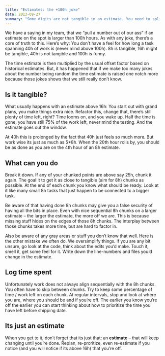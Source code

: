 ```yaml
---
title: "Estimates: the +100h joke"
date: 2013-09-27
summary: "Some digits are not tangible in an estimate. You need to split those until you get a feel for how long it is"
---
```


We have a saying in my team, that we “pull a number out of our ass” if an estimate on the spot is larger than 100h hours. As with any joke, there’s a core of truth to this. Here’s why: You don’t have a feel for how long a task spanning 40h of work is (never mind above 100h). 8h is tangible, 16h might be tangible, 40h is not tangible and 100h is funny.

The time estimate is then multiplied by the usual offset factor based on historical estimates. But, it has happened that if we make too many jokes about the number being random the time estimate is raised one notch more because those jokes shows that we still really don’t know.

## Is it tangible?
What usually happens with an estimate above 16h: You start out with grand plans, you make things extra nice. Refactor this, change that, there’s still plenty of time left, right? Time looms on, and you wake up. Half the time is gone, you have still 75% of the work left, never mind the testing. And the estimate goes out the window.

At 40h this is prolonged by the fact that 40h just feels so much more. But work wise its just as much as 5\*8h. When the 20th hour rolls by, you should be as done as you are on the 4th hour of an 8h estimate.

## What can you do
Break it down. If any of your chunked points are above say 25h, chunk it again. The goal it to get it as close to tangible (aim for 8h) chunks as possible. At the end of each chunk you know what should be ready. Look at it like many small 8h tasks that just happen to be connected to a bigger task.

Be aware of that having done 8h chunks may give you a false security of having all the bits in place. Even with nice sequential 8h chunks on a larger estimate – the larger the estimate, the more off we are. This is because missing stuff hides on the edges of those 8h chunks. The interplay between those chunks takes more time, but are hard to factor in.

Also be aware of any gray areas or stuff you don’t know that well. Here is the other mistake we often do. We oversimplify things. If you are any bit unsure, go look at the code, think about the edits you’d make. Touch it, smell it, get some feel for it. Write down the line-numbers and files you’d change in the estimate.

## Log time spent
Unfortunately work does not always align sequentially with the 8h chunks. You often have to skip between chunks. Try to keep some percentage of time / work left on each chunk. At regular intervals, stop and look at where you are, where you should be and if you’re off. The earlier you know you’re off the earlier you can start thinking about how to prioritize the time you have left before shipping date.

## Its just an estimate
When you get to it, don’t forget that its just that: an **estimate** – that will keep changing until you’re done. Replan, re-proritize, even re-estimate if you notice (and you will notice if its above 16h) that you’re off.

